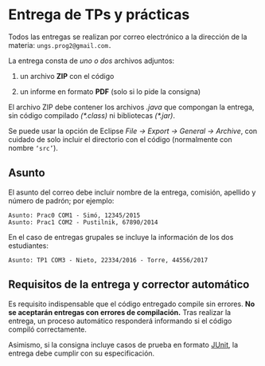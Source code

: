 # Entrega de TPs y prácticas

Todos las entregas se realizan por correo electrónico a la dirección de la materia: `ungs.prog2@gmail.com.`

La entrega consta de _uno o dos_ archivos adjuntos:

  1. un archivo **ZIP** con el código

  2. un informe en formato **PDF** (solo si lo pide la consigna)

El archivo ZIP debe contener  los archivos _.java_ que compongan la entrega, sin código compilado _(\*.class)_ ni bibliotecas _(\*.jar)_.

Se puede usar la opción de Eclipse _File → Export → General → Archive_, con cuidado de solo incluir el directorio con el código (normalmente con nombre `‘src’`).


## Asunto

El asunto del correo debe incluir nombre de la entrega, comisión, apellido y número de padrón; por ejemplo:

    Asunto: Prac0 COM1 - Simó, 12345/2015
    Asunto: Prac1 COM2 - Pustilnik, 67890/2014

En el caso de entregas grupales se incluye la información de los dos estudiantes:

    Asunto: TP1 COM3 - Nieto, 22334/2016 - Torre, 44556/2017


## Requisitos de la entrega y corrector automático

Es requisito indispensable que el código entregado compile sin errores. **No se aceptarán entregas con errores de compilación.** Tras realizar la entrega, un proceso automático responderá informando si el código compiló correctamente.

Asimismo, si la consigna incluye casos de prueba en formato [JUnit](junit.md), la entrega debe cumplir con su especificación.
